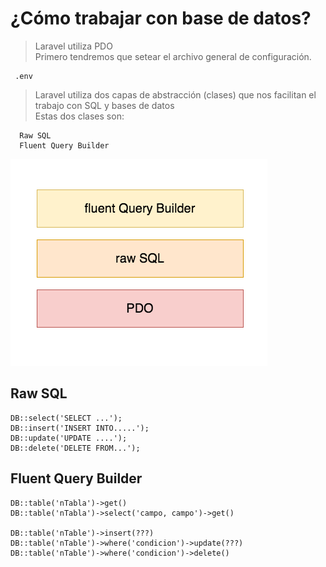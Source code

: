 # ¿Cómo trabajar con base de datos?

> Laravel utiliza PDO   
> Primero tendremos que setear el archivo general de configuración.   

     .env

> Laravel utiliza dos capas de abstracción
> (clases) que nos facilitan el trabajo con SQL y 
> bases de datos      
> Estas dos clases son:

      Raw SQL
      Fluent Query Builder

<img src="extras/imagenes/capas-rSQL%2BfQB.png">


## Raw SQL

	DB::select('SELECT ...');
	DB::insert('INSERT INTO.....');
	DB::update('UPDATE ....');
	DB::delete('DELETE FROM...');

## Fluent Query Builder

	DB::table('nTabla')->get()
	DB::table('nTabla')->select('campo, campo')->get()

	DB::table('nTable')->insert(???)
	DB::table('nTable')->where('condicion')->update(???)
	DB::table('nTable')->where('condicion')->delete()